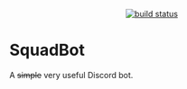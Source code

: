 <p align="center">
  <a href="https://github.com/davidyorr/SquadBot/actions?query=workflow%3Abuild"><img src="https://github.com/davidyorr/SquadBot/workflows/build/badge.svg" alt="build status"></a>
</p>

# SquadBot

A ~~simple~~ very useful Discord bot.
